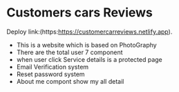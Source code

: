 # Customers cars Reviews
Deploy link:(https:https://customercarreviews.netlify.app).

<div>
  <ul>
    <li> This is a website which is based on PhotoGraphy </li>
    <li>There are the total user 7 component</li>
    <li> when user click Service details is a protected page </li>
    <li> Email Verification system </li>
    <li> Reset password system</li>
    <li> About me compont show my all detail</li>
 </ul>
</div>
